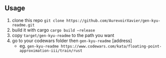 ## Usage

1. clone this repo `git clone https://github.com/AurevoirXavier/gen-kyu-readme.git`
2. build it with cargo `cargo build —release`
3. copy `target/gen-kyu-readme` to the path you want
4. go to your codewars folder then `gen-kyu-readme` [address]
   - eg. `gen-kyu-readme https://www.codewars.com/kata/floating-point-approximation-iii/train/rust`